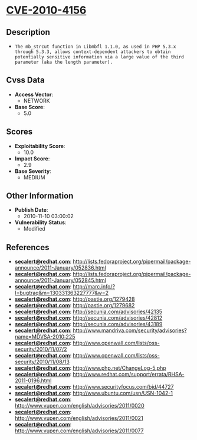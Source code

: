 
# [CVE-2010-4156](http://lists.fedoraproject.org/pipermail/package-announce/2011-January/052836.html)

## Description

- `The mb_strcut function in Libmbfl 1.1.0, as used in PHP 5.3.x through 5.3.3, allows context-dependent attackers to obtain potentially sensitive information via a large value of the third parameter (aka the length parameter).`

## Cvss Data

- **Access Vector**:
  - NETWORK
- **Base Score**:
  - 5.0

## Scores

- **Exploitability Score**:
  - 10.0
- **Impact Score**:
  - 2.9
- **Base Severity**:
  - MEDIUM

## Other Information

- **Publish Date**:
  - 2010-11-10 03:00:02
- **Vulnerability Status**:
  - Modified

## References

- **secalert@redhat.com**: http://lists.fedoraproject.org/pipermail/package-announce/2011-January/052836.html
- **secalert@redhat.com**: http://lists.fedoraproject.org/pipermail/package-announce/2011-January/052845.html
- **secalert@redhat.com**: http://marc.info/?l=bugtraq&m=130331363227777&w=2
- **secalert@redhat.com**: http://pastie.org/1279428
- **secalert@redhat.com**: http://pastie.org/1279682
- **secalert@redhat.com**: http://secunia.com/advisories/42135
- **secalert@redhat.com**: http://secunia.com/advisories/42812
- **secalert@redhat.com**: http://secunia.com/advisories/43189
- **secalert@redhat.com**: http://www.mandriva.com/security/advisories?name=MDVSA-2010:225
- **secalert@redhat.com**: http://www.openwall.com/lists/oss-security/2010/11/07/2
- **secalert@redhat.com**: http://www.openwall.com/lists/oss-security/2010/11/08/13
- **secalert@redhat.com**: http://www.php.net/ChangeLog-5.php
- **secalert@redhat.com**: http://www.redhat.com/support/errata/RHSA-2011-0196.html
- **secalert@redhat.com**: http://www.securityfocus.com/bid/44727
- **secalert@redhat.com**: http://www.ubuntu.com/usn/USN-1042-1
- **secalert@redhat.com**: http://www.vupen.com/english/advisories/2011/0020
- **secalert@redhat.com**: http://www.vupen.com/english/advisories/2011/0021
- **secalert@redhat.com**: http://www.vupen.com/english/advisories/2011/0077
